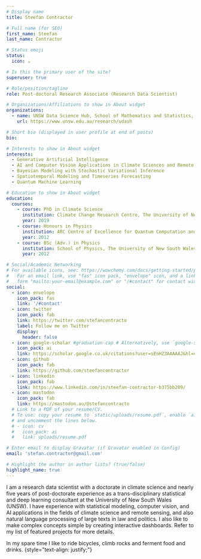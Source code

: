 ```yaml
---
# Display name
title: Steefan Contractor

# Full name (for SEO)
first_name: Steefan
last_name: Contractor

# Status emoji
status:
  icon: ☕️

# Is this the primary user of the site?
superuser: true

# Role/position/tagline
role: Post-doctoral Research Associate (Research Data Scientist)

# Organizations/Affiliations to show in About widget
organizations:
  - name: UNSW Data Science Hub, School of Mathematics and Statistics, The Univesrsity of New South Wales
    url: https://www.unsw.edu.au/research/udash

# Short bio (displayed in user profile at end of posts)
bio: 

# Interests to show in About widget
interests:
  - Generative Artificial Intelligence
  - AI and Computer Vision Applications in Climate Sciences and Remote Sensing
  - Bayesian Modeling with Stochastic Variational Inference
  - Spatiotemporal Modeling and Timeseries Forecasting
  - Quantum Machine Learning

# Education to show in About widget
education:
  courses:
    - course: PhD in Climate Science
      institution: Climate Change Research Centre, The University of New South Wales
      year: 2019
    - course: Honours in Physics
      institution: ARC Centre of Excellence for Quantum Computation and Communication Technology, The University of New South Wales
      year: 2012
    - course: BSc (Adv.) in Physics
      institution: School of Physics, The University of New South Wales
      year: 2012

# Social/Academic Networking
# For available icons, see: https://wowchemy.com/docs/getting-started/page-builder/#icons
#   For an email link, use "fas" icon pack, "envelope" icon, and a link in the
#   form "mailto:your-email@example.com" or "/#contact" for contact widget.
social:
  - icon: envelope
    icon_pack: fas
    link: '/#contact'
  - icon: twitter
    icon_pack: fab
    link: https://twitter.com/stefancontracto
    label: Follow me on Twitter
    display:
      header: false
  - icon: google-scholar #graduation-cap # Alternatively, use `google-scholar` icon from `ai` icon pack
    icon_pack: ai
    link: https://scholar.google.co.uk/citations?user=sEnHZ3AAAAAJ&hl=en
  - icon: github
    icon_pack: fab
    link: https://github.com/steefancontractor
  - icon: linkedin
    icon_pack: fab
    link: https://www.linkedin.com/in/steefan-contractor-b375bb209/
  - icon: mastodon
    icon_pack: fab
    link: https://mastodon.au/@stefancontracto
  # Link to a PDF of your resume/CV.
  # To use: copy your resume to `static/uploads/resume.pdf`, enable `ai` icons in `params.yaml`,
  # and uncomment the lines below.
  # - icon: cv
  #   icon_pack: ai
  #   link: uploads/resume.pdf

# Enter email to display Gravatar (if Gravatar enabled in Config)
email: 'stefan.contractor@gmail.com'

# Highlight the author in author lists? (true/false)
highlight_name: true
---
```


I am a research data scientist with a doctorate in climate science and nearly five years of post-doctorate experience as a trans-disciplinary statistical and deep learning consultant at the University of New South Wales (UNSW). I have experience with statistical modeling, computer vision, and AI applications in the fields of climate science and remote sensing, and also natural language processing of large texts in law  and politics. I also like to make complex concepts simple by creating interactive dashboards. Refer to my list of featured projects for more details. 

In my spare time I like to ride bicycles, climb rocks and ferment food and drinks. 
{style="text-align: justify;"}
